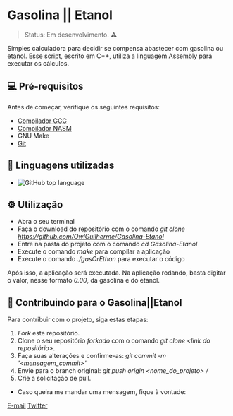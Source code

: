 # Gasolina || Etanol

> Status: Em desenvolvimento. ⚠️

Simples calculadora para decidir se compensa abastecer com gasolina ou etanol.
Esse script, escrito em C++, utiliza a linguagem Assembly para executar os cálculos.

## 💻 Pré-requisitos

Antes de começar, verifique os seguintes requisitos:

+ [Compilador GCC](https://gcc.gnu.org/install/)
+ [Compilador NASM](https://www.nasm.us/)
+ GNU Make
+ [Git](https://git-scm.com/)

## 🧰 Linguagens utilizadas
+ ![GitHub top language](https://img.shields.io/github/languages/top/OwlGuilherme/Gasolina-Etanol)

## ⚙️ Utilização
+ Abra o seu terminal
+ Faça o download do repositório com o comando _git clone https://github.com/OwlGuilherme/Gasolina-Etanol_
+ Entre na pasta do projeto com o comando _cd Gasolina-Etanol_
+ Execute o comando _make_ para compilar a aplicação
+ Execute o comando _./gasOrEthan_ para executar o código

Após isso, a aplicação será executada.
Na aplicação rodando, basta digitar o valor, nesse formato _0.00_, da gasolina e do etanol.

## 📮 Contribuindo para o Gasolina||Etanol

Para contribuir com o projeto, siga estas etapas:

1. _Fork_ este repositório.
2. Clone o seu repositório _forkado_ com o comando _git clone <link do repositório>_.
3. Faça suas alterações e confirme-as: _git commit -m '<mensagem_commit>'_
4. Envie para o branch original: _git push origin <nome_do_projeto> / <local>_
5. Crie a solicitação de pull.

+ Caso queira me mandar uma mensagem, fique à vontade:

[E-mail](guilhermesantos.adv@protonmail.com)
[Twitter](https://twitter.com/Guilher_me99)
